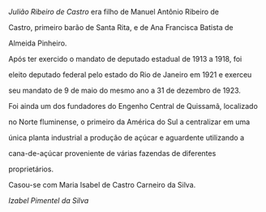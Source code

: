 

*Julião Ribeiro de Castro* era filho de Manuel Antônio Ribeiro de

Castro, primeiro barão de Santa Rita, e de Ana Francisca Batista de

Almeida Pinheiro.



Após ter exercido o mandato de deputado estadual de 1913 a 1918, foi

eleito deputado federal pelo estado do Rio de Janeiro em 1921 e exerceu

seu mandato de 9 de maio do mesmo ano a 31 de dezembro de 1923.



Foi ainda um dos fundadores do Engenho Central de Quissamã, localizado

no Norte fluminense, o primeiro da América do Sul a centralizar em uma

única planta industrial a produção de açúcar e aguardente utilizando a

cana-de-açúcar proveniente de várias fazendas de diferentes

proprietários.



Casou-se com Maria Isabel de Castro Carneiro da Silva.



*Izabel Pimentel da Silva*




